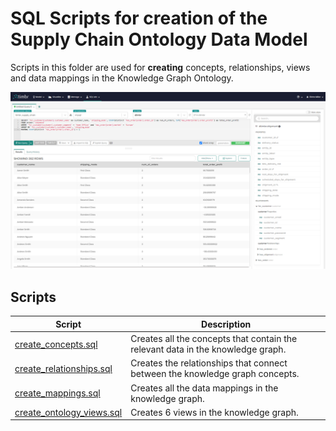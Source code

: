 # SQL Scripts for creation of the Supply Chain Ontology Data Model
Scripts in this folder are used for **creating** concepts, relationships, views and data mappings in the Knowledge Graph Ontology.

![The_SQL_Editor](../supply_chain_sql.png)

## Scripts

| Script              | Description |
| ------------------- | ----------- |
| [create_concepts.sql](./create_concepts.sql) | Creates all the concepts that contain the relevant data in the knowledge graph. |
| [create_relationships.sql](./create_relationships.sql) | Creates the relationships that connect between the knowledge graph concepts. |
| [create_mappings.sql](./create_mappings.sql) | Creates all the data mappings in the knowledge graph. |
| [create_ontology_views.sql](./create_ontology_views.sql) | Creates 6 views in the knowledge graph. |
